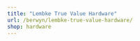 ```yaml
---
title: "Lembke True Value Hardware"
url: /berwyn/lembke-true-value-hardware/
shop: hardware
---
```

